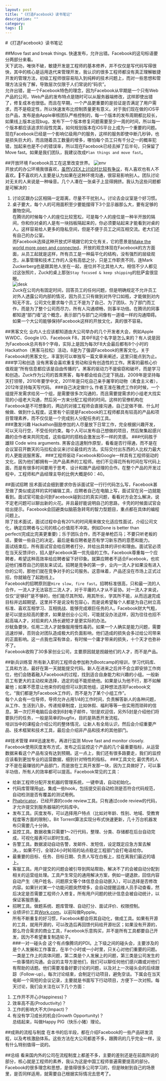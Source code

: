 ```yaml
---
layout: post
title: "《打造Facebook》读书笔记"
description: ""
category: 
tags: []
---
```

#《打造Facebook》读书笔记

##Move fast and break things.
快速发布，允许出错。Facebook的这句标语要分两部分来看。  
天下武功，唯快不破，敏捷开发是工程师的基本修养，并不仅仅是写代码写得很快，其中的核心是运用迭代来管理开发，我认识的很多工程师都没有真正理解敏捷开发的管理方法，初级工程师很容易陷入到纯粹的技术问题上，而对一些思想和管理方法没有了解，导致层次仅限于人们常说的“码农”。  
允许出错，是一个Facebook特色的理念，因为Facebook从早期是一个只有Web产品的公司，Web产品的发布特点是随时可以从服务器端修改，这样即使出错了，修复成本也很低。而且在早期，一个产品更重要的是验证是否满足了用户需求，而不是稳定性，所以快速发布比控制质量更有意义。对于我们现在做的iOS平台产品，发布是由Apple审核团队严格控制的，每一个版本的发布周期都比较长，如果线上版本出现bug，发布下一个版本修复问题需要至少一周的时间，所以每一个版本都应该追求阶段性完美，如何规划版本在iOS平台上成为一个重要的问题。现在Facebook已经是一个影响亿级用户的服务，这样的服务即使中断几秒钟，也是损失巨大的，而且随着员工数量的增多，哪怕每个员工只有千分之一的概率犯错，加起来也是不小的错误率，所以现在Facebook已经去掉了后半句，只保留了Move fast。如果是我们团队，我建议改成`Plan things and move fast`。

##开放环境
Facebook员工在这里改变世界。  ![env](http://ww2.sinaimg.cn/large/a74e55b4jw1e3sk7dabb9j.jpg)  
开放式的办公环境我很喜欢，[虽然V2EX上讨论时比较有争议](http://v2ex.com/t/65298)，有人喜欢也有人不喜欢。不喜欢的人主要是认为如果在这种环境沟通，很容易影响别人。团队讨论对无关的人来说是一种噪音。几个人凑在一张桌子上显得拥挤。我认为这些问题都是可解决的：  
1. 讨论区跟办公区相隔一定距离，尽量不干扰别人。讨论去会议室是个好习惯。
2. 桌子要大，每个人的可用面积至少要能摆得下3个显示器那么大，要有足够的置物空间。  
在腾讯的时候每个人的座位比较宽松，可是每个人的座位是一种半开放的隔间，你和你对桌的人是有一块挡板隔起来的，你必须要站起来才能看到对桌的人。这样容易给人更多的隐私空间，但是不便于员工之间互相交流。老大们还有自己的办公室。  
而Facebook选择这种开放式环境跟它的文化有关，它的愿景是[Make the world more open and connected](http://www.facebook.com/facebook/info)，开放的观念体现在Facebook的方方面面，从员工起就是这样，所有员工是一种扁平化的结构，没有强烈的层级观念，从事管理和技术工作的人没有高低之分，只是工作职责不同，连Mark Zuckerberg也是跟其他人坐在一起，座位并不比其他人大。相信不少人都见过这张照片，Zuck的桌上那张`Stay focused & keep shipping`的批萨盒很显眼。  
![desk](http://ww4.sinaimg.cn/large/bfadf3bejw1e3sn9ba5qwj.jpg)  
Zuck在公司内有固定时间，回答员工的任何问题，但是明确规定不允许员工对外人透露公司内部的情况，因为员工只有做到对外守口如瓶，才能做到对内知无不言。公司文化要求每个员工不是为了自己、为了团队、为了部门而工作，而是为了整个公司而尽力，所有人沟通顺畅，则事半功倍。在腾讯的同事都知道“部门墙”这个概念，表示部门与部门之间像有一道墙一样的沟通障碍。如果一个大公司能够保持Facebook这样的开放文化，真的很不容易。  

##黑客文化
业内人士应该都知道由大公司举办的几个开发者大会，例如Apple WWDC、Google I/O、Facebook F8，其中F8这个名字是怎么来的？有人说是因为Facebook总共有8个字母，实际上是因为每次F8大会最后都有8个小时的Hackathon（黑客马拉松）活动，8是为了强调Facebook的黑客文化。关于Facebook的黑客文化，丰富到可以单独写一篇文章来阐述，这里只能点到为止。
###学习和创造
没有黑客会喜欢重复劳动和没有创造性的工作。黑客的最核心价值观是“所有信息都应该是自由传播的”。黑客的驱动力不是偷窃和破坏，而是学习和创造。Zuck作为公司的首席黑客，每年都会给自己定下挑战，2009年是坚持每天打领带，2010年要学中文，2011年是只吃自己亲手屠宰的动物（素食主义者），2012年坚持每天写代码。
###自己决定做什么
作者王淮在雅虎工作的时候，一个组提开发需求给另一个组，是需要很多次沟通的，而且需要提需求的小组老大找实现的小组老大沟通，然后另一方来分配工程师的时间。这样的官僚机构在Facebook是不可想象的，两边的对接工程师会直接沟通，自己定做不做、什么时候做、做到什么程度。这里有个前提是Facebook的工程师都具有较高的产品和项目管理素养，而不仅仅是一个完成别人分配任务的工具。  
###激发兴趣
Hackathon鼓励参加的人尽量放下日常工作，完全根据兴趣开发，可以天马行空，不受任何约束。每个人可以发布自己想做的项目，然后聚集起感兴趣的合作者来共同完成，这些临时的搭档会激发出不一样的灵感。
###代码胜于雄辩
Code wins arguments. 黑客会迅速制作原型，看看是否行得通，而不是在会议室召开数天的马拉松会议来讨论最佳的方法。实际交付出东西的人比权力最大的人更能说服黑客。
###工程师驱动
Facebook和Google一样具有工程师驱动的文化，因为他们都拥有一流产品素养的工程师。他们不见得花所有时间在写代码上面，而是有很多时间要用于思考、设计和跟产品经理的合作。在整个产品的开发过程中，工程师和产品经理主导的比例大概是60：40。

##面试招聘
技术面试会细到要求你告诉面试官一行行代码怎么写，Facebook甚至做了类似[](http://collabedit.com/)或[](http://sync.in/)这样的实时编辑工具，应聘者自己在电脑上写，面试官在另一边就能看到。面试官可能会问到Facebook碰到过的真实问题，看看对方会怎么解决，说不定老问题可以聊出新的火花。并且最好能说明自己的思路，卡壳的时候面试官会给出提示。Facebook会回避类似脑筋急转弯的智力型题目，重点都在具体的编程问题上。  
除了技术面试，面试过程中会有20%的时间用来做文化适应性面试，介绍公司文化，确定应聘者与公司的核心价值观不冲突。例如Done is better than perfect(完成比完美更重要)；乐于团队合作，而不是单枪匹马；不要只听老板的话，要做一些自己的决定。最后是看应聘者是否有学习新东西的意愿和能力。  
面试结束后，所有面试官会给应聘者打分，并给出具体的评价和理由。面试官必须在当天反馈评价，招人是Facebook第一优先级的工作。Facebook尊重每一个应聘者，希望这种高效率给应聘者留下好印象。就算应聘者不适合Facebook，也欢迎他们推荐自己的朋友来试试。招聘是竞争的第一步，业内一流人才如果没有进入你的公司，那他们就在竞争对手的公司服务。这意味着，产品还没在市场上正式过招，你就输在了起跑线上。  
Facebook的招聘原则是`Hire slow, fire fast`。招聘标准很高，只和最一流的人合作，一流人才无法容忍二流人才，对于平庸的人才从不妥协。对一流人才来说，仅仅“足够好”是不够的，他们能尽其所知，用其所长，学其所不能，从而迅速完成目标并远超期望。这里并不是说没有包容心，而是说希望每个人都是为自己树立高标准、喜欢互相学习、互相挑战、能够完成艰巨任务的人。Facebook财大气粗，是可以提出较高的要求，如果是创业小公司，可能就没办法这样，因为往往也招不起高端人才，对招来的人扬长避短才是更实际的办法。  
炒鱿鱼要快，任用二流人才就像服用慢性毒药。如果一个人确实是能力问题，需要迅速炒掉，否则会对团队造成极大的负面影响，他们造成的损失会多过给公司带来的正面影响。这一点我也深有体会，有时候一个庸才带来的损失，十个天才也弥补不了。  
Facebook收购了30多家创业公司，主要原因就是觊觎他们的人才，而不是产品。

##新兵训练营
所有新入职的工程师会参加称为Bootcamp的培训，学习代码库、工具和方法，最好在第一天就能提交代码。新人在进来之后并不会立即安排工作岗位，他们会随着融入Facebook的过程，找到适合自身能力和兴趣的小组。一般新员工有更大的主动权来选择，选定的组不能拒绝他。如果是认为他不行，那不如解雇他；如果不愿意让他来你的组但可以到其他组，这种想法违背Facebook文化，“我们都是为Facebook工作的，而不是为了某个小组工作”。  
每个人会有一位导师，导师允许占用1/4的工作时间，负责解答新人的各种问题，从工作、生活到八卦。传递规章制度，比如休假、福利等等一些实用而琐碎的信息。第一次打开电脑后会收到6封电子邮件，1封是欢迎信，另外5封是介绍他们将要执行的任务，一般是简单的bugfix，目的是熟悉开发流程。  
培训当中的课程会介绍公司的整体情况，让新人有全局认识，然后会介绍重要产品、技术框架和技术工具，最后会介绍非产品和技术的其他部门。  

##技术管理
###迅速发布，再进行监测
Move fast and monitor closely. Facebook使用灰度发布方式，发布之后监控这个产品的几个最重要指标，从运营数据来看这个产品有没有达到预期。这一点上，我们还有很多路要走，我们的监控应该看到更加专业的运营数据，细到针对特性的指标。
###工具文化
最优秀的人才不是在最赚钱的产品部门，而是放在工具开发那一块，因为工具做好了，可以事半功倍，所有人的效率都可以提高。Facebook常见的工具：  
* 给新工程师分配开发机器的管理系统，一键申请，自动初始化。  
* 代码库管理用[git](http://git-scm.com/)，集成一些hook，包括提交前自动检测是否符合代码规范，自动检测是否有覆盖的测试用例。  
* [Phabricator](http://phabricator.org/)，已经开源的code review工具。只有通过code review的代码，才允许提交到服务器端的代码库中。  
* 发布工具。灰度发布，可以选择用户特点（比如对年龄、性别、地域、受教育程度等方面的限制）。Bit Torrent算法实现分布式快速更新，几十万台机器发布只需要几十分钟。  
* 监控工具。数据收集只需要1〜2行代码，整理、分类、存储都在后台自动完成，可视化报表可以即时生成。  
* 告警工具。数据波动自动告警，发邮件、发短信，设定既定应急方案去解决。，如果不行，全球24小时轮班的站点稳定工程部门会打电话给你。  
* 最重要的目标、任务、目标日期、负责人写在白板上，挂在离我们最近的墙上。  
* 客服工具。用户提交的问题会被引导到网站帮助，解决不了的会被自动分配到相关的运营组处理。工具产生常见的通用解决方案，例如一键退款，回信内容自动产生（用户姓名、问题原文等个体信息会自动嵌入），可以选择是否修改内容。如果针对某一个功能问题突然增多，会自动提醒运维人员手动查看，然后决定是否需要工程师介入修复。所有用户问题的统计信息会被自动统计，以保证客服质量。  
* 招聘工具。做题系统、题库管理、自动打分、面试评价、权限控制。  
* 业绩评价工具[Work.com](http://work.com/blog/category/rypple/)。以前叫做Rypple。  
所有不断重复的好习惯，Facebook都会将其自动化，做成工具。如果有开源的工具，就用开源的，可以改造后再回馈代码给开源社区；如果没有开源的，那么符合需求的商业工具，Facebook乐意购买，并不是所有工具都要自己开发，因为不希望重复制造轮子。  
###一对一碰头会
这个有点像腾讯的PDI。上下级之间的碰头会，主要涉及的是个人发展和工作事宜，在半个小时或一小时里，只关心对他们重要的问题。一类是工作上的具体问题，第二类是个人发展上的问题，第三类是公司发生的一些事情的沟通。会议的主导方是他们，我们可以聊任何他们感兴趣或对他们有帮助的话题。他们需要准备好要讨论的问题，以及对上一次碰头会的后续跟踪（Follow-up）。每次讨论结束，会制定行动项目，避免空谈。下属会在当天电邮一个简短的会议记录，主要就是书面写下行动项目，方便下一次对照。每天讨论，我们会关注在以下几个方面：  
1. 工作开不开心(Happiness)？  
2. 效率高不高(Productivity)？  
3. 工作的影响大不大(Impact)？  
4. 有没有学习成长的机会(Growth Opportunity)？  
总结起来，叫做Happy PIG（快乐小猪）理论。  

##成熟的流程与制度
在本书的后半段，都在介绍Facebook的一些产品研发流程，以及考核激励体系。这些方法在大公司都差不多，跟腾讯的几乎完全一样，没有什么特别值得一说的。

##总结
看来国内外的公司在流程制度上都差不多，主要的差别还是在前面所说的部分，核心就是工程师的素养，我认为这是中国工程师普遍需要提高的部分。Facebook的很多理念和思想，是值得很多公司学习的，但是映射到自己的场景里，是否同样适用，就需要自己根据实际情况去思考了。  